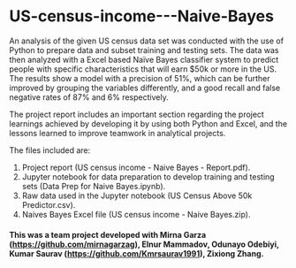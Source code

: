 # US-census-income---Naive-Bayes

An analysis of the given US census data set was conducted with the use of Python to prepare data and subset training and testing sets. The data was then analyzed with a Excel based Naïve Bayes classifier system to predict people with specific characteristics that will earn $50k or more in the US.  The results show a model with a precision of 51%, which can be further improved by grouping the variables differently, and a good recall and false negative rates of 87% and 6% respectively.

The project report includes an important section regarding the project learnings achieved by developing it by using both Python and Excel, and the lessons learned to improve teamwork in analytical projects. 

The files included are:
1. Project report (US census income - Naive Bayes - Report.pdf).
2. Jupyter notebook for data preparation to develop training and testing sets (Data Prep for Naive Bayes.ipynb).
3. Raw data used in the Jupyter notebook (US Census Above 50k Predictor.csv).
4. Naives Bayes Excel file (US census income - Naive Bayes.zip).

#### This was a team project developed with Mirna Garza (https://github.com/mirnagarzag), Elnur Mammadov, Odunayo Odebiyi, Kumar Saurav (https://github.com/Kmrsaurav1991), Zixiong Zhang.
